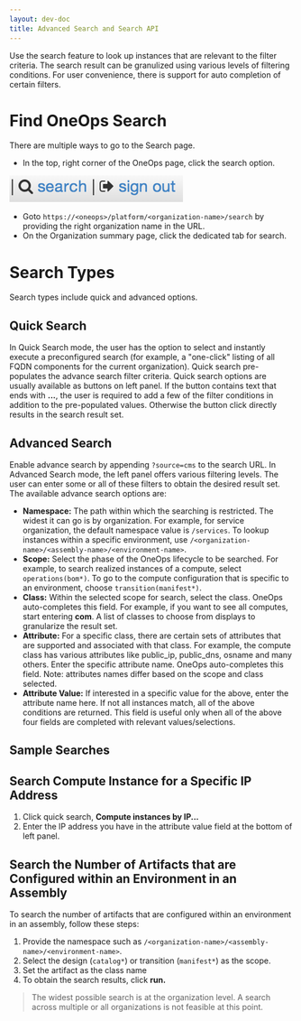 ```yaml
---
layout: dev-doc
title: Advanced Search and Search API 
---
```


Use the search feature to look up instances that are relevant to the filter criteria. The search result can be granulized using various levels of filtering conditions. For user convenience, there is support for auto completion of certain filters.

# Find OneOps Search

There are multiple ways to go to the Search page.

* In the top, right corner of the OneOps page, click the search option.

![Search Sign Out](/assets/docs/local/images/search-sign-out.png)


* Goto `https://<oneops>/platform/<organization-name>/search` by providing the right organization name in the URL.
* On the Organization summary page, click the dedicated tab for search.

# Search Types

Search types include quick and advanced options.

## Quick Search


In Quick Search mode, the user has the option to select and instantly execute a preconfigured search (for example, a "one-click" listing of all FQDN components for the current organization). Quick search pre-populates the advance search filter criteria. Quick search options are usually available as buttons on left panel. If the button contains text that ends with **...**, the user is required to add a few of the filter conditions in addition to the pre-populated values. Otherwise the button click directly results in the search result set.

## Advanced Search


Enable advance search by appending `?source=cms` to the search URL. In Advanced Search mode, the left panel offers various filtering levels. The user can enter some or all of these filters to obtain the desired result set. The available advance search options are:


* **Namespace:** The path within which the searching is restricted. The widest it can go is by organization. For example, for service organization, the default namespace value is `/services`. To lookup instances within a specific environment, use `/<organization-name>/<assembly-name>/<environment-name>`.
* **Scope:** Select the phase of the OneOps lifecycle to be searched. For example, to search realized instances of a compute, select `operations(bom*)`. To go to the compute configuration that is specific to an environment, choose `transition(manifest*)`.
* **Class:** Within the selected scope for search, select the class. OneOps auto-completes this field. For example, if you want to see all computes, start entering **com**. A list of classes to choose from displays to granularize the result set.
* **Attribute:** For a specific class, there are certain sets of attributes that are supported and associated with that class. For example, the compute class has various attributes like public_ip, public_dns, osname and many others. Enter the specific attribute name. OneOps auto-completes this field. Note: attributes names differ based on the scope and class selected.
* **Attribute Value:** If interested in a specific value for the above, enter the attribute name here. If not all instances match, all of the above conditions are returned. This field is useful only when all of the above four fields are completed with relevant values/selections.

## Sample Searches

## Search Compute Instance for a Specific IP Address


1. Click quick search, **Compute instances by IP...**
2. Enter the IP address you have in the attribute value field at the bottom of left panel.

## Search the Number of Artifacts that are Configured within an Environment in an Assembly

To search the number of artifacts that are configured within an environment in an assembly, follow these steps:


1. Provide the namespace such as `/<organization-name>/<assembly-name>/<environment-name>`.
2. Select the design (`catalog*`) or transition (`manifest*`) as the scope.
3. Set the artifact as the class name
4. To obtain the search results, click **run.**

>The widest possible search is at the organization level. A search across multiple or all organizations is not feasible at this point.
